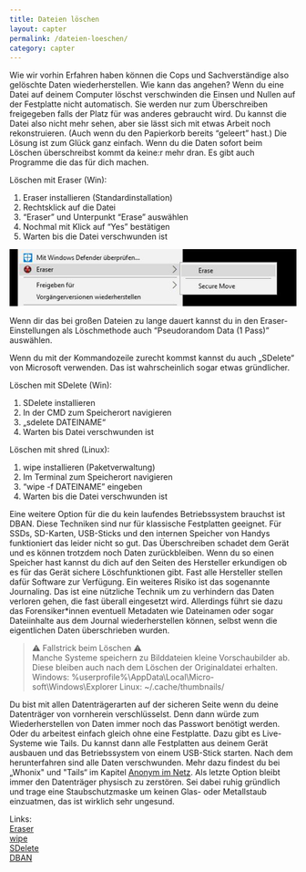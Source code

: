 ```yaml
---
title: Dateien löschen
layout: capter
permalink: /dateien-loeschen/
category: capter
---
```

Wie wir vorhin Erfahren haben können die Cops und Sachverständige also gelöschte Daten wiederherstellen.
Wie kann das angehen?
Wenn du eine Datei auf deinem Computer löschst verschwinden die Einsen und Nullen auf der Festplatte nicht automatisch. Sie werden nur zum Überschreiben freigegeben falls der Platz für was anderes gebraucht wird. Du kannst die Datei also nicht mehr sehen, aber sie lässt sich mit etwas Arbeit noch rekonstruieren. (Auch wenn du den Papierkorb bereits “geleert” hast.)
Die Lösung ist zum Glück ganz einfach. Wenn du die Daten sofort beim Löschen überschreibst kommt da keine:r mehr dran. Es gibt auch Programme die das für dich machen.

Löschen mit Eraser (Win):
1. Eraser installieren (Standardinstallation)
2. Rechtsklick auf die Datei
3. “Eraser” und Unterpunkt “Erase” auswählen
4. Nochmal mit Klick auf “Yes” bestätigen
5. Warten bis die Datei verschwunden ist

![](/assets/posts/loeschen.jpg)

Wenn dir das bei großen Dateien zu lange dauert kannst du in den Eraser-Einstellungen als Löschmethode auch “Pseudorandom Data (1 Pass)” auswählen.

Wenn du mit der Kommandozeile zurecht kommst kannst du auch „SDelete“ von Microsoft verwenden. Das ist wahrscheinlich sogar etwas gründlicher.

Löschen mit SDelete (Win):
1. SDelete installieren
2. In der CMD zum Speicherort navigieren
3. „sdelete DATEINAME“
4. Warten bis Datei verschwunden ist

Löschen mit shred (Linux):
1. wipe installieren (Paketverwaltung)
2. Im Terminal zum Speicherort navigieren
3. “wipe -f DATEINAME” eingeben
4. Warten bis die Datei verschwunden ist

Eine weitere Option für die du kein laufendes Betriebssystem brauchst ist DBAN.
Diese Techniken sind nur für klassische Festplatten geeignet. Für SSDs, SD-Karten, USB-Sticks und den internen Speicher von Handys funktioniert das leider nicht so gut. Das Überschreiben schadet dem Gerät und es können trotzdem noch Daten zurückbleiben. Wenn du so einen Speicher hast kannst du dich auf den Seiten des Hersteller erkundigen ob es für das Gerät sichere Löschfunktionen gibt. Fast alle Hersteller stellen dafür Software zur Verfügung.
Ein weiteres Risiko ist das sogenannte Journaling. Das ist eine nützliche Technik um zu verhindern das Daten verloren gehen, die fast überall eingesetzt wird. Allerdings führt sie dazu das Forensiker*innen eventuell Metadaten wie Dateinamen oder sogar Dateiinhalte aus dem Journal wiederherstellen können, selbst wenn die eigentlichen Daten überschrieben wurden.

> ⚠ Fallstrick beim Löschen ⚠ <br>
> Manche Systeme speichern zu Bilddateien kleine
> Vorschaubilder ab. Diese bleiben auch nach dem
> Löschen der Originaldatei erhalten.
> Windows: %userprofile%\AppData\Local\Micro-
> soft\Windows\Explorer
> Linux: ~/.cache/thumbnails/

Du bist mit allen Datenträgerarten auf der sicheren Seite wenn du deine Datenträger von vornherein verschlüsselst. Denn dann würde zum Wiederherstellen von Daten immer noch das Passwort benötigt werden.
Oder du arbeitest einfach gleich ohne eine Festplatte.
Dazu gibt es Live-Systeme wie Tails. Du kannst dann alle Festplatten aus deinem Gerät ausbauen und das Betriebssystem von einem USB-Stick starten. Nach dem herunterfahren sind alle Daten verschwunden. Mehr dazu findest du bei „Whonix" und "Tails“ im Kapitel [Anonym im Netz](/anonym-im-netz/).
Als letzte Option bleibt immer den Datenträger physisch zu zerstören. Sei dabei ruhig gründlich und trage eine Staubschutzmaske um keinen Glas- oder Metallstaub einzuatmen, das ist wirklich sehr ungesund.

Links:<br>
[Eraser](https://eraser.heidi.ie/)<br>
[wipe](http://lambda-diode.com/software/wipe/)<br>
[SDelete](https://docs.microsoft.com/en-us/sysinternals/downloads/sdelete)<br>
[DBAN](https://dban.org)
